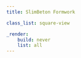 ```yaml
---
title: SlimBeton Formwork

class_list: square-view

_render:
    build: never
    list: all
---
```

